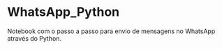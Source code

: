 # WhatsApp_Python
Notebook com o passo a passo para envio de mensagens no WhatsApp através do Python.
